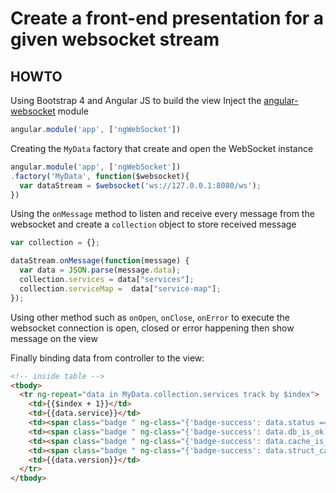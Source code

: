 # Create a front-end presentation for a given websocket stream

## HOWTO 

Using Bootstrap 4 and Angular JS to build the view
Inject the [angular-websocket](https://www.npmjs.com/package/angular-websocket) module

```javascript
angular.module('app', ['ngWebSocket'])

```

Creating the `MyData` factory that create and open the WebSocket instance

```javascript
angular.module('app', ['ngWebSocket'])
.factory('MyData', function($websocket){
  var dataStream = $websocket('ws://127.0.0.1:8080/ws');      
})
```

Using the `onMessage` method to listen and receive every message from the websocket 
and create  a `collection` object to store received message

```javascript
var collection = {};

dataStream.onMessage(function(message) {
  var data = JSON.parse(message.data);
  collection.services = data["services"];
  collection.serviceMap =  data["service-map"];
});
```

Using other method such as `onOpen`, `onClose`, `onError` to execute the websocket connection is open, closed or error happening then show message on the view

Finally binding data from controller to the view: 
```html
<!-- inside table -->
<tbody>
  <tr ng-repeat="data in MyData.collection.services track by $index">
    <td>{{$index + 1}}</td>
    <td>{{data.service}}</td>
    <td><span class="badge " ng-class="{'badge-success': data.status == 'OK','badge-danger':data.status !== 'OK'}">{{data.status}}</span></td>
    <td><span class="badge " ng-class="{'badge-success': data.db_is_ok == true,'badge-danger':data.db_is_ok == false}">{{data.db_is_ok? 'Connected': 'Disconnected'}}</span></td>
    <td><span class="badge " ng-class="{'badge-success': data.cache_is_ok == true,'badge-danger':data.cache_is_ok == false}">{{data.cache_is_ok? 'Enabled': 'Disabled'}}</span></td>
    <td><span class="badge " ng-class="{'badge-success': data.struct_cache_is_ok == true,'badge-danger':data.struct_cache_is_ok == false}">{{data.struct_cache_is_ok? 'Enabled': 'Disabled'}}</span></td>
    <td>{{data.version}}</td>
  </tr>
</tbody>

```
